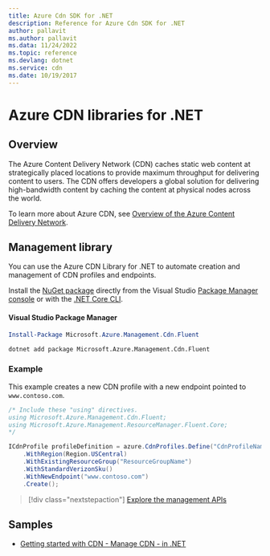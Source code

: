 ```yaml
---
title: Azure Cdn SDK for .NET
description: Reference for Azure Cdn SDK for .NET
author: pallavit
ms.author: pallavit
ms.data: 11/24/2022
ms.topic: reference
ms.devlang: dotnet
ms.service: cdn
ms.date: 10/19/2017
---
```

# Azure CDN libraries for .NET

## Overview

The Azure Content Delivery Network (CDN) caches static web content at strategically placed locations to provide maximum throughput for delivering content to users. The CDN offers developers a global solution for delivering high-bandwidth content by caching the content at physical nodes across the world.

To learn more about Azure CDN, see [Overview of the Azure Content Delivery Network](https://docs.microsoft.com/azure/cdn/cdn-overview).


## Management library

You can use the Azure CDN Library for .NET to automate creation and management of CDN profiles and endpoints. 

Install the [NuGet package](https://www.nuget.org/packages/Microsoft.Azure.Management.Cdn.Fluent) directly from the Visual Studio [Package Manager console][PackageManager] or with the [.NET Core CLI][DotNetCLI].

#### Visual Studio Package Manager

```powershell
Install-Package Microsoft.Azure.Management.Cdn.Fluent
```

```dotnetcli
dotnet add package Microsoft.Azure.Management.Cdn.Fluent
```

### Example

This example creates a new CDN profile with a new endpoint pointed to `www.contoso.com`.

```csharp
/* Include these "using" directives.
using Microsoft.Azure.Management.Cdn.Fluent;
using Microsoft.Azure.Management.ResourceManager.Fluent.Core;
*/

ICdnProfile profileDefinition = azure.CdnProfiles.Define("CdnProfileName")
    .WithRegion(Region.USCentral)
    .WithExistingResourceGroup("ResourceGroupName")
    .WithStandardVerizonSku()
    .WithNewEndpoint("www.contoso.com")
    .Create();

```

> [!div class="nextstepaction"]
> [Explore the management APIs](/dotnet/api/overview/azure/cdn/management)


## Samples

* [Getting started with CDN - Manage CDN - in .NET](https://github.com/Azure-Samples/cdn-dotnet-manage-cdn)

[PackageManager]: https://docs.microsoft.com/nuget/tools/package-manager-console
[DotNetCLI]: https://docs.microsoft.com/dotnet/core/tools/dotnet-add-package